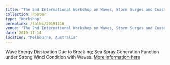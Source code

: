 ```yaml
---
title: "The 2nd International Workshop on Waves, Storm Surges and Coastal Hazards."
collection: Poster
type: "Workshop"
permalink: /talks/20191116
venue: "The 2nd International Workshop on Waves, Storm Surges and Coastal Hazards."
date: 2019-11-14
location: "Melbourne, Australia"
---
```

Wave Energy Dissipation Due to Breaking; Sea Spray Generation Function under Strong Wind Condition with Waves. [More information here](http://waveworkshop.org/16thWaves/index.htm)


